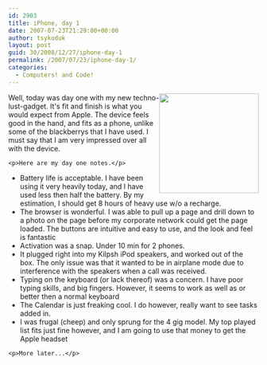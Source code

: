 ```yaml
---
id: 2903
title: iPhone, day 1
date: 2007-07-23T21:29:00+00:00
author: tsykoduk
layout: post
guid: 30/2008/12/27/iphone-day-1
permalink: /2007/07/23/iphone-day-1/
categories:
  - Computers! and Code!
---
```

<p><img src="http://greg.nokes.name/assets/2007/7/23/iphone.png" width=200 style="float: right;" />
Well, today was day one with my new techno-lust-gadget. It's fit and finish is what you would expect from Apple. The device feels good in the hand, and fits as a phone, unlike some of the blackberrys that I have used. I must say that I am very impressed over all with the device.</p>


	<p>Here are my day one notes.</p>


<ul>
<li> Battery life is acceptable. I have been using it very heavily today, and I have used less then half the battery. By my estimation, I should get 8 hours of heavy use w/o a recharge.</li>
<li> The browser is wonderful. I was able to pull up a page and drill down to a photo on the page before my corporate network could get the page loaded. The buttons are intuitive and easy to use, and the look and feel is fantastic</li>
<li> Activation was a snap. Under 10 min for 2 phones.</li>
<li> It plugged right into my Kilpsh iPod speakers, and worked out of the box. The only issue was that it wanted to be in airplane mode due to interference with the speakers when a call was received.</li>
<li>Typing on the keyboard (or lack thereof) was a concern. I have poor typing skills, and big fingers. However, it seems to work as well as or better then a normal keyboard</li>
<li> The Calendar is just freaking cool. I do however, really want to see tasks added in.</li>
<li> I was frugal (cheep) and only sprung for the 4 gig model. My top played list fits just fine however, and I am going to use that money to get the Apple headset</li>
</ul>

	<p>More later...</p>